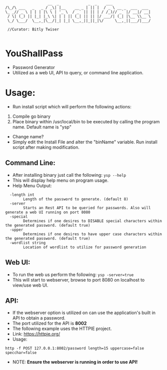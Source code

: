 ```
                   __  _             _  _    ___                 
/\_/\ ___   _   _ / _\| |__    __ _ | || |  / _ \ __ _  ___  ___ 
\_ _// _ \ | | | |\ \ | '_ \  / _` || || | / /_)// _` |/ __|/ __|
 / \| (_) || |_| |_\ \| | | || (_| || || |/ ___/| (_| |\__ \\__ \
 \_/ \___/  \__,_|\__/|_| |_| \__,_||_||_|\/     \__,_||___/|___/
 
 //Curator: Bitly Twiser
                                                                 
```
# YouShallPass
- Password Generator
- Utilized as a web UI, API to query, or command line application.

# Usage:
- Run install script which will perform the following actions:
1. Compile go binary
2. Place binary within /usr/local/bin to be executed by calling the program name. Default name is "ysp"
- Change name?
- Simply edit the Install File and alter the "binName" variable. Run install script after making modification.

## Command Line:
- After installing binary just call the following:
```ysp --help```
- This will display help menu on program usage.
- Help Menu Output: 
```
  -length int
        Length of the password to generate. (default 8)
  -server
        Starts an Rest API to be queried for passwords. Also will generate a web UI running on port 8080
  -special
        Determines if one desires to DISABLE special characters within the generated password. (default true)
  -upper
        Determines if one desires to have upper case characters within the generated password. (default true)
  -wordlist string
        Location of wordlist to utilize for password generation
 ```

## Web UI:
- To run the web us perform the following:
```ysp -server=true```
- This will start to webserver, browse to port 8080 on localhost to view/use web UI.

## API:
- If the webserver option is utilized on can use the application's built in API to obtain a password.
- The port utilized for the API is __8002__
- The following example uses the HTTPIE project.
- Link: https://httpie.org/
- Usage:
```
http -f POST 127.0.0.1:8002/password length=15 uppercase=false specchar=false
```
- NOTE: __Ensure the webserver is running in order to use API!__

